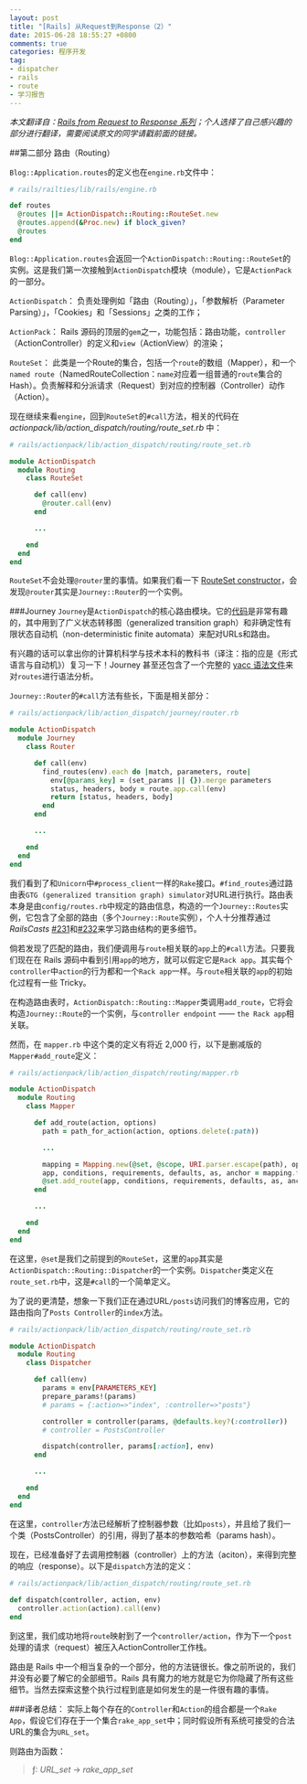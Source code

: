 ```yaml
---
layout: post
title: "[Rails] 从Request到Response（2）"
date: 2015-06-28 18:55:27 +0800
comments: true
categories: 程序开发
tag:
- dispatcher
- rails
- route
- 学习报告
---
```

*本文翻译自：[Rails from Request to Response 系列](http://andrewberls.com/blog/post/rails-from-request-to-response-part-2--routing)；个人选择了自己感兴趣的部分进行翻译，需要阅读原文的同学请戳前面的链接。*

##第二部分 路由（Routing）

`Blog::Application.routes`的定义也在`engine.rb`文件中：
```ruby
# rails/railties/lib/rails/engine.rb

def routes
  @routes ||= ActionDispatch::Routing::RouteSet.new
  @routes.append(&Proc.new) if block_given?
  @routes
end
```

`Blog::Application.routes`会返回一个`ActionDispatch::Routing::RouteSet`的实例。这是我们第一次接触到`ActionDispatch`模块（module），它是`ActionPack`的一部分。

`ActionDispatch`：
  负责处理例如「路由（Routing）」，「参数解析（Parameter Parsing）」，「Cookies」和「Sessions」之类的工作；

`ActionPack`：
Rails 源码的顶层的`gem`之一，功能包括：路由功能，`controller`（ActionController）的定义和`view`（ActionView）的渲染；

`RouteSet`：
此类是一个Route的集合，包括一个`route`的数组（Mapper），和一个`named route`（NamedRouteCollection：`name`对应着一组普通的`route`集合的Hash）。负责解释和分派请求（Request）到对应的控制器（Controller）动作（Action）。

现在继续来看`engine`，回到`RouteSet`的`#call`方法，相关的代码在 *actionpack/lib/action_dispatch/routing/route_set.rb* 中：
```ruby
# rails/actionpack/lib/action_dispatch/routing/route_set.rb

module ActionDispatch
  module Routing
    class RouteSet

      def call(env)
        @router.call(env)
      end

      ...

    end
  end
end
```
`RouteSet`不会处理`@router`里的事情。如果我们看一下 [RouteSet constructor](https://github.com/rails/rails/blob/0dea33f770305f32ed7476f520f7c1ff17434fdc/actionpack/lib/action_dispatch/routing/route_set.rb#L299)，会发现`@router`其实是`Journey::Router`的一个实例。

###Journey
`Journey`是`ActionDispatch`的核心路由模块。它的[代码](https://github.com/rails/rails/tree/0dea33f770305f32ed7476f520f7c1ff17434fdc/actionpack/lib/action_dispatch/journey)是非常有趣的，其中用到了广义状态转移图（generalized transition graph）和非确定性有限状态自动机（non-deterministic finite automata）来配对URLs和路由。

有兴趣的话可以拿出你的计算机科学与技术本科的教科书（译注：指的应是《形式语言与自动机》）复习一下！Journey 甚至还包含了一个完整的 [yacc 语法文件](https://github.com/rails/rails/blob/0dea33f770305f32ed7476f520f7c1ff17434fdc/actionpack/lib/action_dispatch/journey/parser.y)来对`routes`进行语法分析。

`Journey::Router`的`#call`方法有些长，下面是相关部分：
```ruby
# rails/actionpack/lib/action_dispatch/journey/router.rb

module ActionDispatch
  module Journey
    class Router

      def call(env)
        find_routes(env).each do |match, parameters, route|
          env[@params_key] = (set_params || {}).merge parameters
          status, headers, body = route.app.call(env)
          return [status, headers, body]
        end
      end

      ...

    end
  end
end
```
我们看到了和`Unicorn`中`#process_client`一样的`Rake`接口。`#find_routes`通过路由表`GTG (generalized transition graph) simulator`对URL进行执行。路由表本身是由`config/routes.rb`中规定的路由信息，构造的一个`Journey::Routes`实例，它包含了全部的路由（多个`Journey::Route`实例），个人十分推荐通过 *RailsCasts* [#231](http://railscasts.com/episodes/231-routing-walkthrough)和[#232](http://railscasts.com/episodes/232-routing-walkthrough-part-2)来学习路由结构的更多细节。

倘若发现了匹配的路由，我们便调用与`route`相关联的`app`上的`#call`方法。只要我们现在在 Rails 源码中看到引用`app`的地方，就可以假定它是`Rack app`。其实每个`controller`中`action`的行为都和一个`Rack app`一样。与`route`相关联的`app`的初始化过程有一些 Tricky。

在构造路由表时，`ActionDispatch::Routing::Mapper`类调用`add_route`，它将会构造`Journey::Route`的一个实例，与`controller endpoint` —— `the Rack app`相关联。

然而，在 `mapper.rb` 中这个类的定义有将近 2,000 行，以下是删减版的`Mapper#add_route`定义：
```ruby
# rails/actionpack/lib/action_dispatch/routing/mapper.rb

module ActionDispatch
  module Routing
    class Mapper

      def add_route(action, options)
        path = path_for_action(action, options.delete(:path))

        ...

        mapping = Mapping.new(@set, @scope, URI.parser.escape(path), options)
        app, conditions, requirements, defaults, as, anchor = mapping.to_route
        @set.add_route(app, conditions, requirements, defaults, as, anchor)
      end

      ...

    end
  end
end
```
在这里，`@set`是我们之前提到的`RouteSet`，这里的`app`其实是`ActionDispatch::Routing::Dispatcher`的一个实例。`Dispatcher`类定义在`route_set.rb`中，这是`#call`的一个简单定义。

为了说的更清楚，想象一下我们正在通过URL`/posts`访问我们的博客应用，它的路由指向了`Posts Controller`的`index`方法。

```ruby
# rails/actionpack/lib/action_dispatch/routing/route_set.rb

module ActionDispatch
  module Routing
    class Dispatcher

      def call(env)
        params = env[PARAMETERS_KEY]
        prepare_params!(params) 
        # params = {:action=>"index", :controller=>"posts"}

        controller = controller(params, @defaults.key?(:controller))
        # controller = PostsController

        dispatch(controller, params[:action], env)
      end

      ...

    end
  end
end
```

在这里，`controller`方法已经解析了控制器参数（比如`posts`），并且给了我们一个类（PostsController）的引用，得到了基本的参数哈希（params hash）。

现在，已经准备好了去调用控制器（controller）上的方法（aciton），来得到完整的响应（response）。以下是`dispatch`方法的定义：

```ruby
# rails/actionpack/lib/action_dispatch/routing/route_set.rb
  
def dispatch(controller, action, env)
  controller.action(action).call(env)
end
```

到这里，我们成功地将`route`映射到了一个`controller/action`，作为下一个`post`处理的请求（request）被压入ActionController工作栈。

路由是 Rails 中一个相当复杂的一个部分，他的方法链很长。像之前所说的，我们并没有必要了解它的全部细节。Rails 具有魔力的地方就是它为你隐藏了所有这些细节。当然去探索这整个执行过程到底是如何发生的是一件很有趣的事情。

###译者总结：
实际上每个存在的`Controller`和`Action`的组合都是一个`Rake App`，假设它们存在于一个集合`rake_app_set`中；同时假设所有系统可接受的合法URL的集合为`URL_set`。

则路由为函数：
> ƒ: *URL_set* → *rake_app_set*

